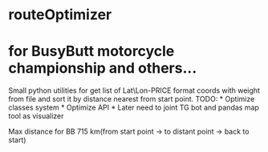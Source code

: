 # routeOptimizer 
# for BusyButt motorcycle championship and others...
Small python utilities for get list of Lat\Lon-PRICE format coords with weight from file and sort it by distance nearest from start point.
TODO:
    * Optimize classes system
    * Optimize API
    * Later need to joint TG bot and pandas map tool as visualizer
    
Max distance for BB 715 km(from start point -> to distant point -> back to start)
